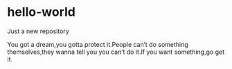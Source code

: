 # hello-world
Just a new repository

You got a dream,you gotta protect it.People can’t do something themselves,they wanna tell you you can’t do it.If you want something,go get it.
